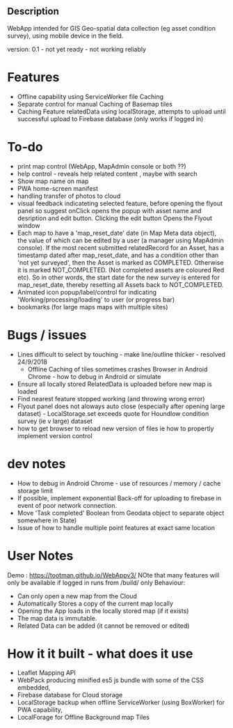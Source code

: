 ##  Description
WebApp intended for GIS Geo-spatial data collection (eg asset condition survey), using mobile device in the field.

version: 0.1 - not yet ready - not working reliably
# Features
 - Offline capability using ServiceWorker file Caching
 - Separate control for manual Caching of Basemap tiles
 - Caching Feature relatedData using localStorage, attempts to upload until successful upload to Firebase database (only works if logged in)

 # To-do
  - print map control (WebApp, MapAdmin console or both ??)
  - help control - reveals help related content , maybe with search  
  - Show map name on map  
  - PWA home-screen manifest
  - handling transfer of photos to cloud
 -  visual feedback indicateting selected feature, before opening the flyout panel so suggest onClick opens the popup with asset name and desription and edit button. Clicking the edit button Opens the Flyout window
  - Each map to have a 'map_reset_date' date (in Map Meta data object), the value of which can be edited by a user (a manager using MapAdmin console). If the most recent submitted relatedRecord for an Asset, has a timestamp dated after  map_reset_date, and has a condition other than 'not yet surveyed', then the Asset is marked as COMPLETED. Otherwise it is marked NOT_COMPLETED. (Not completed assets are coloured Red etc). So in other words,  the start date for the new survey is entered for map_reset_date, thereby resetting all Assets back to NOT_COMPLETED.  
  - Animated icon popup/label/control for indicating  'Working/processing/loading' to user (or progress bar)
   - bookmarks (for large maps maps with multiple sites)
      
 
# Bugs / issues
 - Lines difficult to select by touching - make line/outline thicker - resolved 24/9/2018
    - Offline Caching of tiles sometimes crashes Browser in Android Chrome - how to debug in Android or simulate
  - Ensure all locally stored RelatedData is uploaded before new map is loaded
  - Find nearest feature stopped working (and throwing wrong error)
   - Flyout panel does not aloways auto close (especially after opening large dataset)
    - LocalStorage.set exceeds quote for Houndlow condition survey (ie v large) dataset
   - how to get browser to reload new version of files ie how to propertly implement version control

# dev notes
- How to debug in Android Chrome - use of resources / memory / cache storage limit
- If possible, implement exponential Back-off for uploading to firebase in event of poor network connection.
- Move 'Task completed' Boolean from Geodata object to separate object somewhere in State)
 - Issue of how to handle multiple point features at exact same location


# User Notes
Demo : <https://tootman.github.io/WebAppv3/>
NOte that many features will only be available if logged in
runs from /build/ only
Behaviour:
 - Can only open a new map from the Cloud
 - Automatically Stores a copy of the current map locally 
 - Opening the App loads in the locally stored map (if it exists)
 - The map data is immutable.
  - Related Data can be added (it cannot be removed or edited)

 # How it it built - what does it use
 - Leaflet Mapping API
 - WebPack producing minified es5 js bundle with some of the CSS embedded,
 - Firebase database for Cloud storage
 - LocalStorage backup when offline ServiceWorker (using BoxWorker) for PWA capability, 
 - LocalForage for Offline Background map Tiles
 


